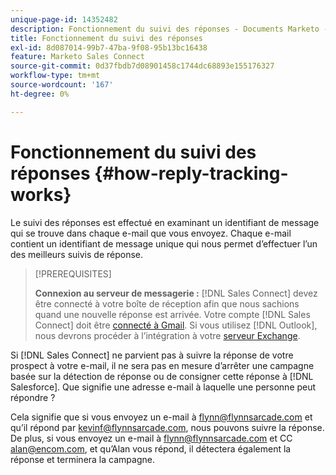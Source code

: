 ```yaml
---
unique-page-id: 14352482
description: Fonctionnement du suivi des réponses - Documents Marketo - Documentation du produit
title: Fonctionnement du suivi des réponses
exl-id: 8d087014-99b7-47ba-9f08-95b13bc16438
feature: Marketo Sales Connect
source-git-commit: 0d37fbdb7d08901458c1744dc68893e155176327
workflow-type: tm+mt
source-wordcount: '167'
ht-degree: 0%

---
```


# Fonctionnement du suivi des réponses {#how-reply-tracking-works}

Le suivi des réponses est effectué en examinant un identifiant de message qui se trouve dans chaque e-mail que vous envoyez. Chaque e-mail contient un identifiant de message unique qui nous permet d’effectuer l’un des meilleurs suivis de réponse.

>[!PREREQUISITES]
>
>**Connexion au serveur de messagerie :** [!DNL Sales Connect] devez être connecté à votre boîte de réception afin que nous sachions quand une nouvelle réponse est arrivée. Votre compte [!DNL Sales Connect] doit être [connecté à Gmail](/help/marketo/product-docs/marketo-sales-connect/email-plugins/gmail/email-connection-for-gmail-users.md). Si vous utilisez [!DNL Outlook], nous devrons procéder à l’intégration à votre [serveur Exchange](https://toutapp.com/next#settings/exchange_settings).

Si [!DNL Sales Connect] ne parvient pas à suivre la réponse de votre prospect à votre e-mail, il ne sera pas en mesure d’arrêter une campagne basée sur la détection de réponse ou de consigner cette réponse à [!DNL Salesforce].  Que signifie une adresse e-mail à laquelle une personne peut répondre ?

Cela signifie que si vous envoyez un e-mail à flynn@flynnsarcade.com et qu’il répond par kevinf@flynnsarcade.com, nous pouvons suivre la réponse. De plus, si vous envoyez un e-mail à flynn@flynnsarcade.com et CC alan@encom.com, et qu’Alan vous répond, il détectera également la réponse et terminera la campagne.

